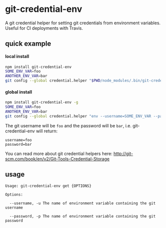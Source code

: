 # git-credential-env

A git credential helper for setting git credentials from environment variables. Useful for CI deployments with Travis.

## quick example
#### local install
```bash
npm install git-credential-env
SOME_ENV_VAR=foo
ANOTHER_ENV_VAR=bar
git config --global credential.helper "$PWD/node_modules/.bin/git-credential-env -u=SOME_ENV_VAR -p=ANOTHER_ENV_VAR"
```

#### global install
```bash
npm install git-credential-env -g
SOME_ENV_VAR=foo
ANOTHER_ENV_VAR=bar
git config --global credential.helper "env --username=SOME_ENV_VAR --password=ANOTHER_ENV_VAR"
```

The git username will be `foo` and the password will be `bar`, i.e. git-credential-env will return:

```
username=foo
password=bar
```

You can read more about git credential helpers here: http://git-scm.com/book/en/v2/Git-Tools-Credential-Storage

## usage
```
Usage: git-credential-env get {OPTIONS}

Options:

  --username, -u The name of environment variable containing the git username

  --password, -p The name of environment variable containing the git password
```
